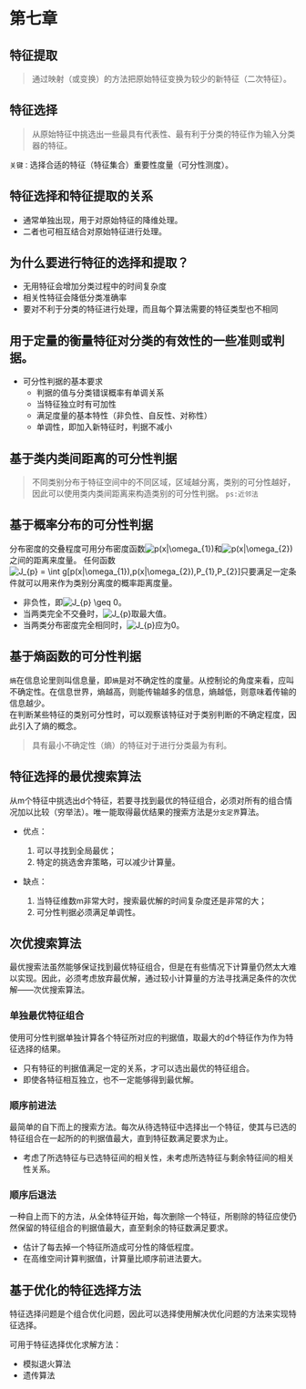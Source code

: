 # 第七章

## 特征提取

>通过映射（或变换）的方法把原始特征变换为较少的新特征（二次特征）。

## 特征选择

>从原始特征中挑选出一些最具有代表性、最有利于分类的特征作为输入分类器的特征。

`关键：`选择合适的特征（特征集合）重要性度量（可分性测度）。

## 特征选择和特征提取的关系

* 通常单独出现，用于对原始特征的降维处理。
* 二者也可相互结合对原始特征进行处理。

## 为什么要进行特征的选择和提取？

* 无用特征会增加分类过程中的时间复杂度
* 相关性特征会降低分类准确率
* 要对不利于分类的特征进行处理，而且每个算法需要的特征类型也不相同

## 用于定量的衡量特征对分类的有效性的一些准则或判据。

* 可分性判据的基本要求
  * 判据的值与分类错误概率有单调关系
  * 当特征独立时有可加性
  * 满足度量的基本特性（非负性、自反性、对称性）
  * 单调性，即加入新特征时，判据不减小

## 基于类内类间距离的可分性判据

>不同类别分布于特征空间中的不同区域，区域越分离，类别的可分性越好，因此可以使用类内类间距离来构造类别的可分性判据。
`ps:近邻法`

## 基于概率分布的可分性判据

分布密度的交叠程度可用分布密度函数<img src="https://latex.codecogs.com/gif.latex?\inline&space;p(x|\omega_{1})" title="p(x|\omega_{1})" />和<img src="https://latex.codecogs.com/gif.latex?\inline&space;p(x|\omega_{2})" title="p(x|\omega_{2})" />之间的距离来度量。
 任何函数<img src="https://latex.codecogs.com/gif.latex?\inline&space;J_{p}&space;=&space;\int&space;g[p(x|\omega_{1}),p(x|\omega_{2}),P_{1},P_{2}]" title="J_{p} = \int g[p(x|\omega_{1}),p(x|\omega_{2}),P_{1},P_{2}]" />只要满足一定条件就可以用来作为类别分离度的概率距离度量。
* 非负性，即<img src="https://latex.codecogs.com/gif.latex?\inline&space;J_{p}&space;\geq&space;0" title="J_{p} \geq 0" />。
* 当两类完全不交叠时，<img src="https://latex.codecogs.com/gif.latex?\inline&space;J_{p}" title="J_{p}" />取最大值。
* 当两类分布密度完全相同时，<img src="https://latex.codecogs.com/gif.latex?\inline&space;J_{p}" title="J_{p}" />应为0。

## 基于熵函数的可分性判据

`熵`在信息论里则叫信息量，即`熵`是对不确定性的度量。从控制论的角度来看，应叫不确定性。在信息世界，熵越高，则能传输越多的信息，熵越低，则意味着传输的信息越少。  
在判断某些特征的类别可分性时，可以观察该特征对于类别判断的不确定程度，因此引入了熵的概念。
>具有最小不确定性（熵）的特征对于进行分类最为有利。

## 特征选择的最优搜索算法

从m个特征中挑选出d个特征，若要寻找到最优的特征组合，必须对所有的组合情况加以比较（穷举法）。唯一能取得最优结果的搜索方法是`分支定界`算法。

* 优点：
  1. 可以寻找到全局最优；
  1. 特定的挑选舍弃策略，可以减少计算量。

* 缺点：
  1. 当特征维数m非常大时，搜索最优解的时间复杂度还是非常的大；
  1. 可分性判据必须满足单调性。

## 次优搜索算法

最优搜索法虽然能够保证找到最优特征组合，但是在有些情况下计算量仍然太大难以实现。因此，必须考虑放弃最优解，通过较小计算量的方法寻找满足条件的次优解——次优搜索算法。

### 单独最优特征组合

使用可分性判据单独计算各个特征所对应的判据值，取最大的d个特征作为作为特征选择的结果。

* 只有特征的判据值满足一定的关系，才可以选出最优的特征组合。
* 即使各特征相互独立，也不一定能够得到最优解。

### 顺序前进法

最简单的自下而上的搜索方法。每次从待选特征中选择出一个特征，使其与已选的特征组合在一起所的的判据值最大，直到特征数满足要求为止。

* 考虑了所选特征与已选特征间的相关性，未考虑所选特征与剩余特征间的相关性关系。

### 顺序后退法

一种自上而下的方法，从全体特征开始，每次删除一个特征，所剔除的特征应使仍然保留的特征组合的判据值最大，直至剩余的特征数满足要求。

* 估计了每去掉一个特征所造成可分性的降低程度。
* 在高维空间计算判据值，计算量比顺序前进法要大。

## 基于优化的特征选择方法

特征选择问题是个组合优化问题，因此可以选择使用解决优化问题的方法来实现特征选择。

可用于特征选择优化求解方法：

* 模拟退火算法
* 遗传算法